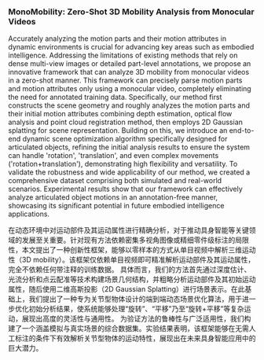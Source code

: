 ### MonoMobility: Zero-Shot 3D Mobility Analysis from Monocular Videos

Accurately analyzing the motion parts and their motion attributes in dynamic environments is crucial for advancing key areas such as embodied intelligence. Addressing the limitations of existing methods that rely on dense multi-view images or detailed part-level annotations, we propose an innovative framework that can analyze 3D mobility from monocular videos in a zero-shot manner. This framework can precisely parse motion parts and motion attributes only using a monocular video, completely eliminating the need for annotated training data. Specifically, our method first constructs the scene geometry and roughly analyzes the motion parts and their initial motion attributes combining depth estimation, optical flow analysis and point cloud registration method, then employs 2D Gaussian splatting for scene representation. Building on this, we introduce an end-to-end dynamic scene optimization algorithm specifically designed for articulated objects, refining the initial analysis results to ensure the system can handle 'rotation', 'translation', and even complex movements ('rotation+translation'), demonstrating high flexibility and versatility. To validate the robustness and wide applicability of our method, we created a comprehensive dataset comprising both simulated and real-world scenarios. Experimental results show that our framework can effectively analyze articulated object motions in an annotation-free manner, showcasing its significant potential in future embodied intelligence applications.

在动态环境中对运动部件及其运动属性进行精确分析，对于推动具身智能等关键领域的发展至关重要。针对现有方法依赖密集多视角图像或精细零件级标注的局限性，本文提出了一种创新性框架，能够以零样本的方式从单目视频中解析三维运动性（3D mobility）。该框架仅依赖单目视频即可精准解析运动部件及其运动属性，完全不依赖任何带注释的训练数据。
具体而言，我们的方法首先通过深度估计、光流分析和点云配准等技术构建场景几何结构，并粗略分析运动部件及其初始运动属性，随后使用二维高斯投影（2D Gaussian Splatting）进行场景表示。在此基础上，我们提出了一种专为关节型物体设计的端到端动态场景优化算法，用于进一步优化初始分析结果，使系统能够处理“旋转”、“平移”乃至“旋转+平移”等复杂运动，展现出高度的灵活性与通用性。
为验证方法的鲁棒性与广泛适用性，我们构建了一个涵盖模拟与真实场景的综合数据集。实验结果表明，该框架能够在无需人工标注的条件下有效解析关节型物体的运动特性，展现出在未来具身智能应用中的巨大潜力。

